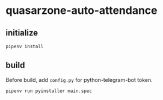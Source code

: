# quasarzone-auto-attendance
## initialize
```bash
pipenv install
```
## build
Before build, add ``config.py`` for python-telegram-bot token. 
```bash
pipenv run pyinstaller main.spec
```